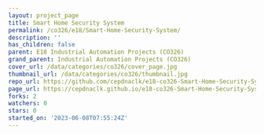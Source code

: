 ```yaml
---
layout: project_page
title: Smart Home Security System
permalink: /co326/e18/Smart-Home-Security-System/
description: ''
has_children: false
parent: E18 Industrial Automation Projects (CO326)
grand_parent: Industrial Automation Projects (CO326)
cover_url: /data/categories/co326/cover_page.jpg
thumbnail_url: /data/categories/co326/thumbnail.jpg
repo_url: https://github.com/cepdnaclk/e18-co326-Smart-Home-Security-System
page_url: https://cepdnaclk.github.io/e18-co326-Smart-Home-Security-System
forks: 2
watchers: 0
stars: 0
started_on: '2023-06-08T07:55:24Z'
---
```


